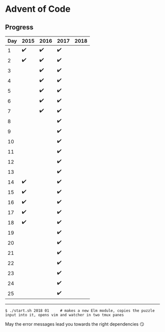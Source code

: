 
# Advent of Code

## Progress

| Day | 2015               | 2016               | 2017               | 2018 |
| --- | ------------------ | ------------------ | ------------------ | ---- |
| 1   | :heavy_check_mark: | :heavy_check_mark: | :heavy_check_mark: |      |
| 2   | :heavy_check_mark: | :heavy_check_mark: | :heavy_check_mark: |      |
| 3   |                    | :heavy_check_mark: | :heavy_check_mark: |      |
| 4   |                    | :heavy_check_mark: | :heavy_check_mark: |      |
| 5   |                    | :heavy_check_mark: | :heavy_check_mark: |      |
| 6   |                    | :heavy_check_mark: | :heavy_check_mark: |      |
| 7   |                    | :heavy_check_mark: | :heavy_check_mark: |      |
| 8   |                    |                    | :heavy_check_mark: |      |
| 9   |                    |                    | :heavy_check_mark: |      |
| 10  |                    |                    | :heavy_check_mark: |      |
| 11  |                    |                    | :heavy_check_mark: |      |
| 12  |                    |                    | :heavy_check_mark: |      |
| 13  |                    |                    | :heavy_check_mark: |      |
| 14  | :heavy_check_mark: |                    | :heavy_check_mark: |      |
| 15  | :heavy_check_mark: |                    | :heavy_check_mark: |      |
| 16  | :heavy_check_mark: |                    | :heavy_check_mark: |      |
| 17  | :heavy_check_mark: |                    | :heavy_check_mark: |      |
| 18  | :heavy_check_mark: |                    | :heavy_check_mark: |      |
| 19  |                    |                    | :heavy_check_mark: |      |
| 20  |                    |                    | :heavy_check_mark: |      |
| 21  |                    |                    | :heavy_check_mark: |      |
| 22  |                    |                    | :heavy_check_mark: |      |
| 23  |                    |                    | :heavy_check_mark: |      |
| 24  |                    |                    | :heavy_check_mark: |      |
| 25  |                    |                    | :heavy_check_mark: |      |

--------

```
$ ./start.sh 2018 01     # makes a new Elm module, copies the puzzle input into it, opens vim and watcher in two tmux panes
```

May the error messages lead you towards the right dependencies :smirk:

